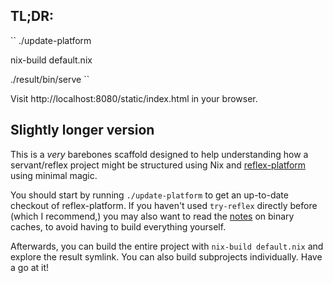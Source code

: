 ## TL;DR:

``
./update-platform

nix-build default.nix

./result/bin/serve
``

Visit http://localhost:8080/static/index.html in your browser.

## Slightly longer version

This is a *very* barebones scaffold designed to help understanding how a
servant/reflex project might be structured using Nix and
[reflex-platform](https://github.com/reflex-frp/reflex-platform) using minimal
magic.

You should start by running `./update-platform` to get an up-to-date checkout
of reflex-platform. If you haven't used `try-reflex` directly before (which I
recommend,) you may also want to read the
[notes](https://github.com/reflex-frp/reflex-platform#os-compatibility) on
binary caches, to avoid having to build everything yourself.

Afterwards, you can build the entire project with `nix-build default.nix` and
explore the result symlink. You can also build subprojects individually. Have a
go at it!
